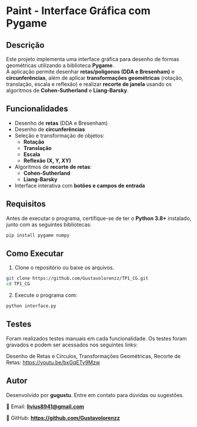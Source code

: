 # Paint - Interface Gráfica com Pygame

## Descrição
Este projeto implementa uma interface gráfica para desenho de formas geométricas utilizando a biblioteca **Pygame**.  
A aplicação permite desenhar **retas/polígonos (DDA e Bresenham)** e **circunferências**, além de aplicar **transformações geométricas** (rotação, translação, escala e reflexão) e realizar **recorte de janela** usando os algoritmos de **Cohen-Sutherland** e **Liang-Barsky**.

## Funcionalidades
- Desenho de **retas** (DDA e Bresenham)
- Desenho de **circunferências**
- Seleção e transformação de objetos:
    - **Rotação**
    - **Translação**
    - **Escala**
    - **Reflexão (X, Y, XY)**
- Algoritmos de **recorte de retas**:
    - **Cohen-Sutherland**
    - **Liang-Barsky**
- Interface interativa com **botões e campos de entrada**

## Requisitos
Antes de executar o programa, certifique-se de ter o **Python 3.8+** instalado, junto com as seguintes bibliotecas:
```sh
pip install pygame numpy
```

## Como Executar
1. Clone o repositório ou baixe os arquivos.
```sh
git clone https://github.com/Gustavolorenzz/TP1_CG.git
cd TP1_CG
```

2. Execute o programa com:
```sh
python interface.py
```

## Testes
Foram realizados testes manuais em cada funcionalidade. Os testes foram gravados e podem ser acessados nos seguintes links:

Desenho de Retas e Círculos, Transformações Geométricas, Recorte de Retas: https://youtu.be/bxGqETv9Mzw

## Autor
Desenvolvido por **gugustu**. Entre em contato para dúvidas ou sugestões.

📧 Email: **livius8941@gmail.com**

🔗 GitHub: **https://github.com/Gustavolorenzz**